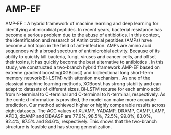 # AMP-EF
AMP-EF：A hybrid framework  of machine learning and deep learning for identifying antimicrobial peptides.
In recent years, bacterial resistance has become a serious problem due to the abuse of antibiotics. In this context, the identification and research of Antimicrobial  peptides (AMPs) have become a hot topic in the field of anti-infection. AMPs are amino acid sequences with a broad spectrum of antimicrobial activity. Because of its ability to quickly kill bacteria, fungi, viruses and cancer cells, and offset their toxins, it has quickly become the best alternative to antibiotics . In this study, we constructed a two-branch hybrid framework AMP-EF based on extreme gradient boosting(XGBoost) and bidirectional long short-term memory network(Bi-LSTM) with attention mechanism . As one of the classical machine learning methods, XGBoost has strong stability and can adapt to datasets of different sizes. Bi-LSTM recurse for each amino acid from N-terminal to C-terminal and C-terminal to N-terminal, respectively. As the context information is provided, the model can make more accurate prediction. Our method achieved higher or highly comparable results across eight datasets. The ACC values of XUAMP, YADAMP, DRAMP, CAMP, LAMP, APD3, dbAMP and DBAASP are 77.9%, 98.5%, 72.5%, 99.8%, 83.0%, 92.4%, 87.5% and 84.6%, respectively. This shows that the two-branch structure is feasible and has strong generalization.
